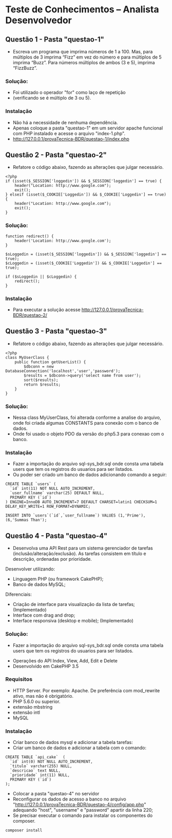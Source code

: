 # Teste de Conhecimentos – Analista Desenvolvedor

## Questão 1 - Pasta "questao-1"
* Escreva um programa que imprima números de 1 a 100. Mas, para múltiplos de 3 imprima “Fizz” em vez do número e para múltiplos de 5 imprima “Buzz”. Para números múltiplos de ambos (3 e 5), imprima “FizzBuzz”.

### Solução: 
* Foi utilizado o operador "for" como laço de repetição
* (verificando se é múltiplo de 3 ou 5).

### Instalação
* Não há a necessidade de nenhuma dependência.
* Apenas coloque a pasta "questao-1" em um servidor apache funcional com PHP instalado e acesse o arquivo "index-1.php".
* http://127.0.0.1/provaTecnica-BDR/questao-1/index.php

## Questão 2 - Pasta "questao-2"
* Refatore o código abaixo, fazendo as alterações que julgar necessário.
```
<?php
if (isset($_SESSION['loggedin']) && $_SESSION['loggedin'] == true) {
    header("Location: http://www.google.com");
    exit();
} elseif (isset($_COOKIE['Loggedin']) && $_COOKIE['Loggedin'] == true) {
    header("Location: http://www.google.com");
    exit();
}
```

### Solução: 
```
function redirect() {
    header('Location: http://www.google.com');
}

$sLoggedin = (isset($_SESSION['loggedin']) && $_SESSION['loggedin'] == true);
$cLoggedin = (isset($_COOKIE['Loggedin']) && $_COOKIE['Loggedin'] == true);

if ($sLoggedin || $cLoggedin) {
    redirect();
}
```

### Instalação
* Para executar a solução acesse http://127.0.0.1/provaTecnica-BDR/questao-2/

## Questão 3 - Pasta "questao-3"
* Refatore o código abaixo, fazendo as alterações que julgar necessário.
```
<?php
class MyUserClass {
    public function getUserList() {
        $dbconn = new DatabaseConnection('localhost','user','password');
        $results = $dbconn->query('select name from user');
        sort($results);
        return $results;
    }
}
```

### Solução: 
* Nessa class MyUserClass, foi alterada conforme a analise do arquivo, onde foi criada algumas CONSTANTS para conexão com o banco de dados.
* Onde foi usado o objeto PDO da versão do php5.3 para conexao com o banco.

### Instalação
* Fazer a importação do arquivo sql-sys_bdr.sql onde consta uma tabela users que tem os registros do usuarios para ser listados.
* Ou poder ser criado um banco de dados adicionando comando a seguir:
```
CREATE TABLE `users` (
  `id` int(11) NOT NULL AUTO_INCREMENT,
  `user_fullname` varchar(25) DEFAULT NULL,
  PRIMARY KEY (`id`)
) ENGINE=InnoDB AUTO_INCREMENT=7 DEFAULT CHARSET=latin1 CHECKSUM=1 DELAY_KEY_WRITE=1 ROW_FORMAT=DYNAMIC;

INSERT INTO `users`(`id`,`user_fullname`) VALUES (1,'Prime'),(6,'Summas Than');
```

## Questão 4 - Pasta "questao-4"
* Desenvolva uma API Rest para um sistema gerenciador de tarefas (inclusão/alteração/exclusão). As tarefas consistem em título e descrição, ordenadas por prioridade.

Desenvolver utilizando:
* Linguagem PHP (ou framework CakePHP);
* Banco de dados MySQL;

Diferenciais:
* Criação de interface para visualização da lista de tarefas; (Implementado)
* Interface com drag and drop;
* Interface responsiva (desktop e mobile); (Implementado)

### Solução: 
* Fazer a importação do arquivo sql-sys_bdr.sql onde consta uma tabela users que tem os registros do usuarios para ser listados.
- Operações do API Index, View, Add, Edit e Delete
- Desenvolvido em CakePHP 3.5

### Requisitos
* HTTP Server. Por exemplo: Apache. De preferência com mod_rewrite ativo, mas não é obrigatório.
* PHP 5.6.0 ou superior.
* extensão mbstring
* extensão intl
* MySQL

### Instalação
* Criar banco de dados mysql e adicionar a tabela tarefas:
* Criar um banco de dados e adicionar a tabela com o comando:
```
CREATE TABLE `api_cake`  (
  `id` int(0) NOT NULL AUTO_INCREMENT,
  `titulo` varchar(255) NULL,
  `descricao` text NULL,
  `prioridade` int(11) NULL,
  PRIMARY KEY (`id`)
);
```
* Colocar a pasta "questao-4" no servidor
* Reconfigurar os dados de acesso a banco no arquivo "http://127.0.0.1/provaTecnica-BDR/questao-4/config/app.php" adequando "host", "username" e "password" apartir da linha 220;
* Se precisar executar o comando para instalar os componentes do composer. 
```
composer install
```